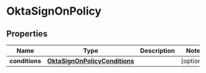 

# OktaSignOnPolicy


## Properties

| Name | Type | Description | Notes |
|------------ | ------------- | ------------- | -------------|
|**conditions** | [**OktaSignOnPolicyConditions**](OktaSignOnPolicyConditions.md) |  |  [optional] |



